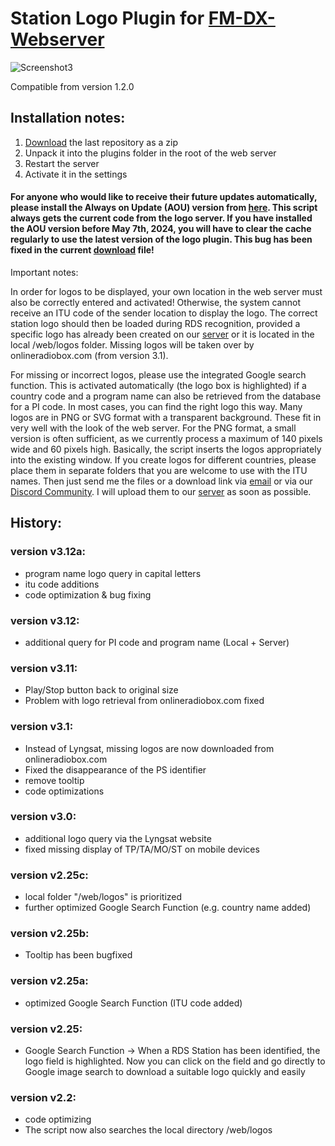 # Station Logo Plugin for [FM-DX-Webserver](https://github.com/NoobishSVK/fm-dx-webserver)
![Screenshot3](https://github.com/Highpoint2000/webserver-station-logos/assets/168109804/c66bab09-045e-47d3-a719-9e269bb48a4a)

Compatible from version 1.2.0

## Installation notes:

1. [Download](https://github.com/Highpoint2000/webserver-station-logos/releases) the last repository as a zip
2. Unpack it into the plugins folder in the root of the web server
3. Restart the server
4. Activate it in the settings

#### For anyone who would like to receive their future updates automatically, please install the Always on Update (AOU) version from [here](https://tef.noobish.eu/logos/scripts/StationLogo_AOU_Version.zip). This script always gets the current code from the logo server. If you have installed the AOU version before May 7th, 2024, you will have to clear the cache regularly to use the latest version of the logo plugin. This bug has been fixed in the current [download](https://tef.noobish.eu/logos/scripts/StationLogo_AOU_Version.zip) file!

Important notes: 

In order for logos to be displayed, your own location in the web server must also be correctly entered and activated! Otherwise, the system cannot receive an ITU code of the sender location to display the logo. The correct station logo should then be loaded during RDS recognition, provided a specific logo has already been created on our [server](https://tef.noobish.eu/logos/logo_preview.html) or it is located in the local /web/logos folder. Missing logos will be taken over by onlineradiobox.com (from version 3.1).

For missing or incorrect logos, please use the integrated Google search function. This is activated automatically (the logo box is highlighted) if a country code and a program name can also be retrieved from the database for a PI code. In most cases, you can find the right logo this way. Many logos are in PNG or SVG format with a transparent background. These fit in very well with the look of the web server. For the PNG format, a small version is often sufficient, as we currently process a maximum of 140 pixels wide and 60 pixels high. Basically, the script inserts the logos appropriately into the existing window. If you create logos for different countries, please place them in separate folders that you are welcome to use with the ITU names. Then just send me the files or a download link via [email](mailto:highpoint2000@googlemail.com) or via our [Discord Community](https://discord.gg/ZAVNdS74mC). I will upload them to our [server](https://tef.noobish.eu/logos/logo_preview.html) as soon as possible.

## History:

### version v3.12a:
- program name logo query in capital letters
- itu code additions
- code optimization & bug fixing

### version v3.12:
- additional query for PI code and program name (Local + Server)

### version v3.11:
- Play/Stop button back to original size
- Problem with logo retrieval from onlineradiobox.com fixed

### version v3.1:
- Instead of Lyngsat, missing logos are now downloaded from onlineradiobox.com
- Fixed the disappearance of the PS identifier
- remove tooltip
- code optimizations

### version v3.0:
- additional logo query via the Lyngsat website
- fixed missing display of TP/TA/MO/ST on mobile devices

### version v2.25c:
- local folder "/web/logos" is prioritized
- further optimized Google Search Function (e.g. country name added)

### version v2.25b:
- Tooltip has been bugfixed

### version v2.25a:
- optimized Google Search Function (ITU code added)
  
### version v2.25:
- Google Search Function
  -> When a RDS Station has been identified, the logo field is highlighted. Now you can click on the field and go directly to Google image search to download a suitable logo quickly and easily

### version v2.2:
- code optimizing
- The script now also searches the local directory /web/logos


